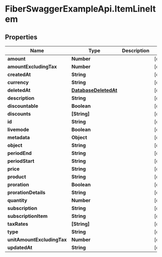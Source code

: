 # FiberSwaggerExampleApi.ItemLineItem

## Properties

Name | Type | Description | Notes
------------ | ------------- | ------------- | -------------
**amount** | **Number** |  | [optional] 
**amountExcludingTax** | **Number** |  | [optional] 
**createdAt** | **String** |  | [optional] 
**currency** | **String** |  | [optional] 
**deletedAt** | [**DatabaseDeletedAt**](DatabaseDeletedAt.md) |  | [optional] 
**description** | **String** |  | [optional] 
**discountable** | **Boolean** |  | [optional] 
**discounts** | **[String]** |  | [optional] 
**id** | **String** |  | [optional] 
**livemode** | **Boolean** |  | [optional] 
**metadata** | **Object** |  | [optional] 
**object** | **String** |  | [optional] 
**periodEnd** | **String** |  | [optional] 
**periodStart** | **String** |  | [optional] 
**price** | **String** |  | [optional] 
**product** | **String** |  | [optional] 
**proration** | **Boolean** |  | [optional] 
**prorationDetails** | **String** |  | [optional] 
**quantity** | **Number** |  | [optional] 
**subscription** | **String** |  | [optional] 
**subscriptionItem** | **String** |  | [optional] 
**taxRates** | **[String]** |  | [optional] 
**type** | **String** |  | [optional] 
**unitAmountExcludingTax** | **Number** |  | [optional] 
**updatedAt** | **String** |  | [optional] 


